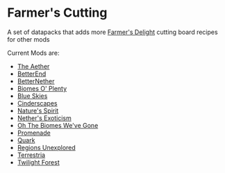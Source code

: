 # Farmer's Cutting
A set of datapacks that adds more [Farmer's Delight](https://modrinth.com/mod/farmers-delight) cutting board recipes for other mods

Current Mods are:
- [The Aether](aether/README.md)
- [BetterEnd](betterend/README.md)
- [BetterNether](betternether/README.md)
- [Biomes O' Plenty](biomesoplenty/README.md)
- [Blue Skies](blue_skies/README.md)
- [Cinderscapes](cinderscapes/README.md)
- [Nature's Spirit](natures_spirit/README.md)
- [Nether's Exoticism](nethers_exoticism/README.md)
- [Oh The Biomes We've Gone](biomeswevegone/README.md)
- [Promenade](promenade/README.md)
- [Quark](quark/README.md)
- [Regions Unexplored](regions_unexplored/README.md)
- [Terrestria](terrestria/README.md)
- [Twilight Forest](twilightforest/README.md)